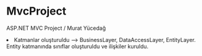 # MvcProject
ASP.NET MVC Project / Murat Yücedağ
<li>Katmanlar oluşturuldu --> BusinessLayer, DataAccessLayer, EntityLayer. Entity katmanında sınıflar oluşturuldu ve ilişkiler kuruldu.</li>

